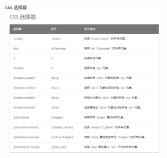 css 选择器
![Python\0.Python programming\10.web analysis and crawler](Snipaste_2022-02-14_17-58-19.png) 
